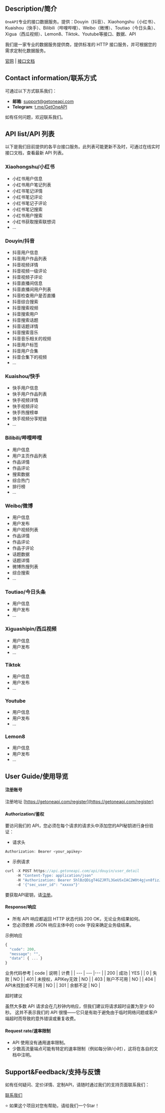 ## Description/简介

`OneAPI`专业的接口数据服务。提供：Douyin（抖音）、Xiaohongshu（小红书）、Kuaishou（快手）、Bilibili（哔哩哔哩）、Weibo（微博）、Toutiao（今日头条）、Xigua（西瓜视频）、Lemon8、Tiktok、Youtube等接口、数据、API

我们是一家专业的数据服务提供商，提供标准的 HTTP 接口服务，并可根据您的需求定制化数据服务。

[官网](https://getoneapi.com/) | [接口文档](https://doc.getoneapi.com/)

## Contact information/联系方式

可通过以下方式联系我们：

- **邮箱**: support@getoneapi.com
- **Telegram**: [t.me/GetOneAPI](https://t.me/GetOneAPI)

如有任何问题，欢迎联系我们。

## API list/API 列表

以下是我们目前提供的各平台接口服务。此列表可能更新不及时，可通过在线实时接口文档，查看最新 API 列表。

### Xiaohongshu/小红书

- 小红书用户信息
- 小红书用户笔记列表
- 小红书笔记详情
- 小红书笔记评论
- 小红书笔记子评论
- 小红书笔记搜索
- 小红书用户搜索
- 小红书获取搜索联想词
- ...

### Douyin/抖音

- 抖音用户信息
- 抖音用户作品列表
- 抖音视频详情
- 抖音视频一级评论
- 抖音视频子评论
- 抖音直播间信息
- 抖音直播间用户列表
- 抖音检查用户是否直播
- 抖音综合搜索
- 抖音搜索视频
- 抖音搜索用户
- 抖音搜索话题
- 抖音话题详情
- 抖音搜索音乐
- 抖音音乐相关的视频
- 抖音用户标签
- 抖音用户合集
- 抖音合集下的视频
- ...

### Kuaishou/快手

- 快手用户信息
- 快手用户作品列表
- 快手视频详情
- 快手视频评论
- 快手热搜榜单
- 快手视频分享短链
- ...

### Bilibili/哔哩哔哩

- 用户信息
- 用户主页作品列表
- 作品详情
- 作品评论
- 搜索数据
- 综合热门
- 排行榜
- ...

### Weibo/微博

- 用户信息
- 用户发布
- 用户视频列表
- 作品详情
- 作品评论
- 作品子评论
- 话题数据
- 话题详情
- 微博热搜列表
- 综合搜索
- ...


### Toutiao/今日头条

- 用户信息
- 用户发布
- ...

### Xiguashipin/西瓜视频

- 用户信息
- 用户发布
- ...

### Tiktok

- 用户信息
- 用户发布
- ...

### Youtube

- 用户信息
- 用户发布
- ...

### Lemon8

- 用户信息
- 用户发布
- ...

## User Guide/使用导览

#### 注册账号

注册地址  [https://getoneapi.com/register](https://getoneapi.com/register)

#### Authorization/鉴权

要访问我们的 API，您必须在每个请求的请求头中添加您的API秘钥进行身份验证：

- 请求头
```js
Authorization: Bearer <your_apikey>
```
- 示例请求

```js
curl -X POST https://api.getoneapi.com/api/douyin/user_detail 
     -H "Content-Type: application/json" 
     -H "Authorization: Bearer 5hlBzQDigT4GZJRTL3GeUSxIAC2W0t4gjvn8fizJCCsawhFS1I2R4T8DbhqXYV6v" 
     -d '{"sec_user_id": "xxxxx"}'
```
要获取API密钥，请[注册](https://getoneapi.com/register)。

#### Response/响应
- 所有 API 响应都返回 HTTP 状态代码 200 OK，无论业务结果如何。
- 您必须依赖 JSON 响应主体中的 code 字段来确定业务级结果。

示例响应
```js
{
  "code": 200,
  "message": "",
  "data": { ... }
}
```
业务代码参考
| code | 说明 | 计费 |
| --- | --- |--- |
| 200 | 成功 | YES |
| 0 | 失败 | NO |
| 401 | 未授权，APIKey无效 | NO |
| 403 | 账户不可用 | NO |
| 404 | API未找到或不可用 | NO |
| 301 | 余额不足 | NO |


超时建议

虽然大多数 API 请求会在几秒钟内响应，但我们建议将请求超时设置为至少 60 秒。
这并不表示我们的 API 很慢——它只是有助于避免由于临时网络问题或客户端超时而导致的意外错误或重复收费。


#### Request rate/速率限制

- API 使用没有通用速率限制。
- 少数高流量端点可能有特定的速率限制（例如每分钟/小时），这将在各自的文档中注明。

## Support&Feedback/支持与反馈
如有任何疑问、定价详情、定制API，请随时通过我们的支持页面联系我们：

[联系我们](https://getoneapi.com/contact)

⭐ 如果这个项目对您有帮助，请给我们一个Star！
